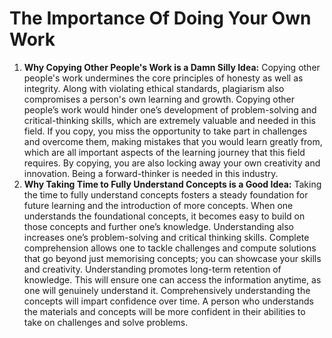 # The Importance Of Doing Your Own Work
1. **Why Copying Other People's Work is a Damn Silly Idea:**
Copying other people's work undermines the core principles of honesty as well as integrity. Along with violating ethical standards, plagiarism also compromises a person's own learning and growth. Copying other people’s work would hinder one’s development of problem-solving and critical-thinking skills, which are extremely valuable and needed in this field. If you copy, you miss the opportunity to take part in challenges and overcome them, making mistakes that you would learn greatly from, which are all important aspects of the learning journey that this field requires. By copying, you are also locking away your own creativity and innovation. Being a forward-thinker is needed in this industry.
2. **Why Taking Time to Fully Understand Concepts is a Good Idea:** Taking the time to fully understand concepts fosters a steady foundation for future learning and the introduction of more concepts. When one understands the foundational concepts, it becomes easy to build on those concepts and further one’s knowledge. Understanding also increases one’s problem-solving and critical thinking skills. Complete comprehension allows one to tackle challenges and compute solutions that go beyond just memorising concepts; you can showcase your skills and creativity. Understanding promotes long-term retention of knowledge. This will ensure one can access the information anytime, as one will genuinely understand it. Comprehensively understanding the concepts will impart confidence over time. A person who understands the materials and concepts will be more confident in their abilities to take on challenges and solve problems.